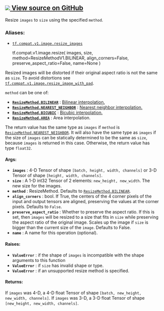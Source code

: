 [ ![](https://tensorflow.google.cn/images/GitHub-Mark-32px.png) View source on
GitHub
](https://github.com/tensorflow/tensorflow/blob/r2.0/tensorflow/python/ops/image_ops_impl.py#L1106-L1187)  
---  
  
Resize `images` to `size` using the specified `method`.

### Aliases:

  * [`tf.compat.v1.image.resize_images`](/api_docs/python/tf/compat/v1/image/resize)

    
    
    tf.compat.v1.image.resize(
        images,
        size,
        method=ResizeMethodV1.BILINEAR,
        align_corners=False,
        preserve_aspect_ratio=False,
        name=None
    )
    

Resized images will be distorted if their original aspect ratio is not the
same as `size`. To avoid distortions see
[`tf.compat.v1.image.resize_image_with_pad`](https://tensorflow.google.cn/api_docs/python/tf/compat/v1/image/resize_image_with_pad).

`method` can be one of:

  * **[`ResizeMethod.BILINEAR`](/api_docs/python/tf/image/ResizeMethod#BILINEAR)** : [Bilinear interpolation.](https://en.wikipedia.org/wiki/Bilinear_interpolation)
  * **[`ResizeMethod.NEAREST_NEIGHBOR`](/api_docs/python/tf/image/ResizeMethod#NEAREST_NEIGHBOR)** : [Nearest neighbor interpolation.](https://en.wikipedia.org/wiki/Nearest-neighbor_interpolation)
  * **[`ResizeMethod.BICUBIC`](/api_docs/python/tf/image/ResizeMethod#BICUBIC)** : [Bicubic interpolation.](https://en.wikipedia.org/wiki/Bicubic_interpolation)
  * **[`ResizeMethod.AREA`](/api_docs/python/tf/image/ResizeMethod#AREA)** : Area interpolation.

The return value has the same type as `images` if `method` is
[`ResizeMethod.NEAREST_NEIGHBOR`](/api_docs/python/tf/image/ResizeMethod#NEAREST_NEIGHBOR).
It will also have the same type as `images` if the size of `images` can be
statically determined to be the same as `size`, because `images` is returned
in this case. Otherwise, the return value has type `float32`.

#### Args:

  * **`images`** : 4-D Tensor of shape `[batch, height, width, channels]` or 3-D Tensor of shape `[height, width, channels]`.
  * **`size`** : A 1-D int32 Tensor of 2 elements: `new_height, new_width`. The new size for the images.
  * **`method`** : ResizeMethod. Defaults to [`ResizeMethod.BILINEAR`](/api_docs/python/tf/image/ResizeMethod#BILINEAR).
  * **`align_corners`** : bool. If True, the centers of the 4 corner pixels of the input and output tensors are aligned, preserving the values at the corner pixels. Defaults to `False`.
  * **`preserve_aspect_ratio`** : Whether to preserve the aspect ratio. If this is set, then `images` will be resized to a size that fits in `size` while preserving the aspect ratio of the original image. Scales up the image if `size` is bigger than the current size of the `image`. Defaults to False.
  * **`name`** : A name for this operation (optional).

#### Raises:

  * **`ValueError`** : if the shape of `images` is incompatible with the shape arguments to this function
  * **`ValueError`** : if `size` has invalid shape or type.
  * **`ValueError`** : if an unsupported resize method is specified.

#### Returns:

If `images` was 4-D, a 4-D float Tensor of shape `[batch, new_height,
new_width, channels]`. If `images` was 3-D, a 3-D float Tensor of shape
`[new_height, new_width, channels]`.

